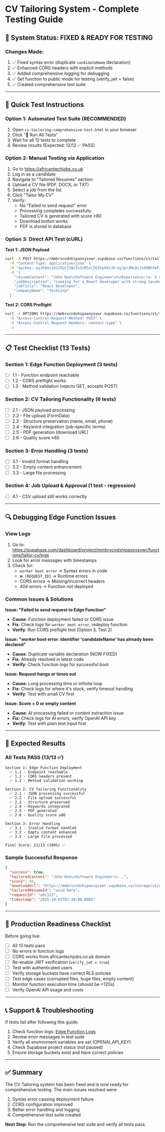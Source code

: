 # CV Tailoring System - Complete Testing Guide

## 🎯 System Status: FIXED & READY FOR TESTING

### Changes Made:
1. ✅ Fixed syntax error (duplicate `candidateName` declaration)
2. ✅ Enhanced CORS headers with explicit methods
3. ✅ Added comprehensive logging for debugging
4. ✅ Set function to public mode for testing (verify_jwt = false)
5. ✅ Created comprehensive test suite

---

## 🧪 Quick Test Instructions

### Option 1: Automated Test Suite (RECOMMENDED)
1. Open `cv-tailoring-comprehensive-test.html` in your browser
2. Click "🚀 Run All Tests"
3. Wait for all 12 tests to complete
4. Review results (Expected: 12/12 ✅ PASS)

### Option 2: Manual Testing via Application
1. Go to https://africantechjobs.co.uk
2. Log in as a candidate
3. Navigate to "Tailored Resumes" section
4. Upload a CV file (PDF, DOCX, or TXT)
5. Select a job from the list
6. Click "Tailor My CV"
7. Verify:
   - No "Failed to send request" error
   - Processing completes successfully
   - Tailored CV is generated with score ≥80
   - Download button works
   - PDF is stored in database

### Option 3: Direct API Test (cURL)

**Test 1: JSON Payload**
```bash
curl -X POST https://mmbrvcndxhipaoxysvwr.supabase.co/functions/v1/tailor-cv \
  -H "Content-Type: application/json" \
  -H "apikey: eyJhbGciOiJIUzI1NiIsInR5cCI6IkpXVCJ9.eyJpc3MiOiJzdXBhYmFzZSIsInJlZiI6Im1tYnJ2Y25keGhpcGFveHlzdndyIiwicm9sZSI6ImFub24iLCJpYXQiOjE3NDYyNzE2NDcsImV4cCI6MjA2MTg0NzY0N30.VWBmdbI7lMzHaaXl6ASJnc2116YnHm0WLHE0bkfW870" \
  -d '{
    "resumeContent": "John Doe\nSoftware Engineer\n\nExperience:\n- 5 years React development\n- Built scalable applications",
    "jobDescription": "Looking for a React developer with strong JavaScript skills",
    "jobTitle": "React Developer",
    "companyName": "TechCorp"
  }'
```

**Test 2: CORS Preflight**
```bash
curl -X OPTIONS https://mmbrvcndxhipaoxysvwr.supabase.co/functions/v1/tailor-cv \
  -H "Access-Control-Request-Method: POST" \
  -H "Access-Control-Request-Headers: content-type" \
  -v
```

---

## 📋 Test Checklist (13 Tests)

### Section 1: Edge Function Deployment (3 tests)
- [ ] 1.1 - Function endpoint reachable
- [ ] 1.2 - CORS preflight works
- [ ] 1.3 - Method validation (rejects GET, accepts POST)

### Section 2: CV Tailoring Functionality (6 tests)
- [ ] 2.1 - JSON payload processing
- [ ] 2.2 - File upload (FormData)
- [ ] 2.3 - Structure preservation (name, email, phone)
- [ ] 2.4 - Keyword integration (job-specific terms)
- [ ] 2.5 - PDF generation (download URL)
- [ ] 2.6 - Quality score ≥80

### Section 3: Error Handling (3 tests)
- [ ] 3.1 - Invalid format handling
- [ ] 3.2 - Empty content enhancement
- [ ] 3.3 - Large file processing

### Section 4: Job Upload & Approval (1 test - regression)
- [ ] 4.1 - CSV upload still works correctly

---

## 🔍 Debugging Edge Function Issues

### View Logs
1. Go to: https://supabase.com/dashboard/project/mmbrvcndxhipaoxysvwr/functions/tailor-cv/logs
2. Look for error messages with timestamps
3. Check for:
   - `worker boot error` → Syntax errors in code
   - `❌ [REQUEST_ID]` → Runtime errors
   - CORS errors → Missing/incorrect headers
   - 404 errors → Function not deployed

### Common Issues & Solutions

**Issue: "Failed to send request to Edge Function"**
- **Cause**: Function deployment failed or CORS issue
- **Fix**: Check logs for `worker boot error`, redeploy function
- **Verify**: Run CORS preflight test (Option 3, Test 2)

**Issue: "worker boot error: Identifier 'candidateName' has already been declared"**
- **Cause**: Duplicate variable declaration (NOW FIXED)
- **Fix**: Already resolved in latest code
- **Verify**: Check function logs for successful boot

**Issue: Request hangs or times out**
- **Cause**: Long processing time or infinite loop
- **Fix**: Check logs for where it's stuck, verify timeout handling
- **Verify**: Test with small CV first

**Issue: Score = 0 or empty content**
- **Cause**: AI processing failed or content extraction issue
- **Fix**: Check logs for AI errors, verify OpenAI API key
- **Verify**: Test with plain text input first

---

## 🎯 Expected Results

### All Tests PASS (13/13 ✅)
```
Section 1: Edge Function Deployment
  ✅ 1.1 - Endpoint reachable
  ✅ 1.2 - CORS headers present
  ✅ 1.3 - Method validation working

Section 2: CV Tailoring Functionality
  ✅ 2.1 - JSON processing successful
  ✅ 2.2 - File upload successful
  ✅ 2.3 - Structure preserved
  ✅ 2.4 - Keywords integrated
  ✅ 2.5 - PDF generated
  ✅ 2.6 - Quality score ≥80

Section 3: Error Handling
  ✅ 3.1 - Invalid format handled
  ✅ 3.2 - Empty content enhanced
  ✅ 3.3 - Large file processed

Final Score: 13/13 (100%) ✅
```

### Sample Successful Response
```json
{
  "success": true,
  "tailoredContent": "John Doe\nSoftware Engineer\n...",
  "score": 85,
  "downloadUrl": "https://mmbrvcndxhipaoxysvwr.supabase.co/storage/v1/object/public/tailored-resumes/...",
  "tailoredResumeId": "uuid-here",
  "requestId": "abc123",
  "timestamp": "2025-10-03T07:30:00.000Z"
}
```

---

## 🚀 Production Readiness Checklist

Before going live:
- [ ] All 13 tests pass
- [ ] No errors in function logs
- [ ] CORS works from africantechjobs.co.uk domain
- [ ] Re-enable JWT verification (`verify_jwt = true`)
- [ ] Test with authenticated users
- [ ] Verify storage buckets have correct RLS policies
- [ ] Test edge cases (corrupted files, huge files, empty content)
- [ ] Monitor function execution time (should be <120s)
- [ ] Verify OpenAI API usage and costs

---

## 📞 Support & Troubleshooting

If tests fail after following this guide:
1. Check function logs: [Edge Function Logs](https://supabase.com/dashboard/project/mmbrvcndxhipaoxysvwr/functions/tailor-cv/logs)
2. Review error messages in test suite
3. Verify all environment variables are set (OPENAI_API_KEY)
4. Check Supabase project status (not paused)
5. Ensure storage buckets exist and have correct policies

---

## ✅ Summary

The CV Tailoring system has been fixed and is now ready for comprehensive testing. The main issues resolved were:
1. Syntax error causing deployment failure
2. CORS configuration improved
3. Better error handling and logging
4. Comprehensive test suite created

**Next Step**: Run the comprehensive test suite and verify all tests pass.
